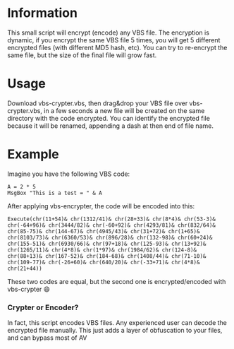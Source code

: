 # Information

This small script will encrypt (encode) any VBS file. The encryption is dynamic, if you encrypt the same VBS file 5 times, you will get 5 different encrypted files (with different MD5 hash, etc). You can try to re-encrypt the same file, but the size of the final file will grow fast.


# Usage

Download vbs-crypter.vbs, then drag&drop your VBS file over vbs-crypter.vbs, in a few seconds a new file will be created on the same directory with the code encrypted. You can identify the encrypted file because it will be renamed, appending a dash at then end of file name.


# Example

Imagine you have the following VBS code:

    A = 2 * 5
    MsgBox "This is a test = " & A

After applying vbs-encrypter, the code will be encoded into this:

    Execute(chr(11+54)& chr(1312/41)& chr(28+33)& chr(8*4)& chr(53-3)& chr(-64+96)& chr(3444/82)& chr(-60+92)& chr(4293/81)& chr(832/64)& chr(85-75)& chr(144-67)& chr(4945/43)& chr(31+72)& chr(1+65)& chr(8103/73)& chr(6360/53)& chr(896/28)& chr(132-98)& chr(60+24)& chr(155-51)& chr(6930/66)& chr(97+18)& chr(125-93)& chr(13+92)& chr(1265/11)& chr(4*8)& chr(1*97)& chr(1984/62)& chr(124-8)& chr(88+13)& chr(167-52)& chr(184-68)& chr(1408/44)& chr(71-10)& chr(109-77)& chr(-26+60)& chr(640/20)& chr(-33+71)& chr(4*8)& chr(21+44))

These two codes are equal, but the second one is encrypted/encoded with vbs-crypter :smile:

### Crypter or Encoder?

In fact, this script encodes VBS files. Any experienced user can decode the encrypted file manually. This just adds a layer of obfuscation to your files, and can bypass most of AV
